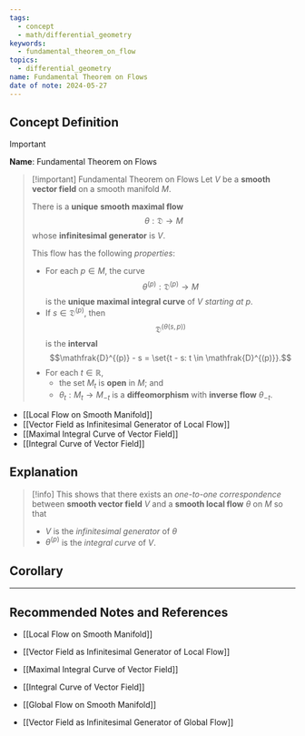 ```yaml
---
tags:
  - concept
  - math/differential_geometry
keywords:
  - fundamental_theorem_on_flow
topics:
  - differential_geometry
name: Fundamental Theorem on Flows
date of note: 2024-05-27
---
```


## Concept Definition

>[!important]
>**Name**: Fundamental Theorem on Flows

>[!important] Fundamental Theorem on Flows
>Let $V$ be a **smooth vector field** on a smooth manifold $M$. 
>
>There is a **unique** **smooth** **maximal flow** $$\theta: \mathfrak{D} \rightarrow M$$
> whose **infinitesimal generator** is $V$. 
> 
> This flow has the following *properties*:
>
>- For each $p \in M$, the curve $$\theta^{(p)}: \mathfrak{D}^{(p)} \rightarrow M$$ is the **unique maximal integral curve** of $V$ *starting at* $p$.
>- If $s \in \mathfrak{D}^{(p)}$,  then $$\mathfrak{D}^{(\theta(s, p))}$$ is the **interval** $$\mathfrak{D}^{(p)} - s = \set{t - s: t \in \mathfrak{D}^{(p)}}.$$
>- For each $t \in \mathbb{R}$, 
>	- the set $M_t$ is **open** in $M$; and 
>	- $\theta_t: M_t \rightarrow M_{-t}$ is a **diffeomorphism** with **inverse flow** $\theta_{-t}$.
>

- [[Local Flow on Smooth Manifold]]
- [[Vector Field as Infinitesimal Generator of Local Flow]]
- [[Maximal Integral Curve of Vector Field]]
- [[Integral Curve of Vector Field]]

## Explanation

>[!info]
>This shows that there exists an *one-to-one correspondence* between **smooth vector field** $V$ and a **smooth local flow** $\theta$ on $M$ so that
>- $V$ is the *infinitesimal generator* of $\theta$
>- $\theta^{(p)}$ is the *integral curve* of $V$.


## Corollary








-----------
##  Recommended Notes and References

- [[Local Flow on Smooth Manifold]]
- [[Vector Field as Infinitesimal Generator of Local Flow]]
- [[Maximal Integral Curve of Vector Field]]
- [[Integral Curve of Vector Field]]



- [[Global Flow on Smooth Manifold]]
- [[Vector Field as Infinitesimal Generator of Global Flow]]